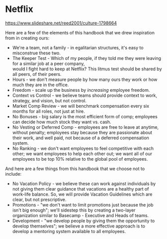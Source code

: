 Netflix
=======

https://www.slideshare.net/reed2001/culture-1798664

Here are a few of the elements of this handbook that we drew inspiration from in creating ours:
* We're a team, not a family - in egalitarian structures, it's easy to misconstrue these two.
* The Keeper Test - Which of my people, if they told me they were leaving for a similar job at a peer company,  
would I fight hard to keep at Netflix? This litmus test should be shared by all peers, of their peers.
* Hours - we don't measure people by how many ours they work or how much they are in the office.
* Freedom - scale up the business by _increasing_ employee freedom.
* Context vs Control - we believe teams should provide context to work, strategy, and vision, but not control.
* Market Comp Review - we will benchmark compensation every six months for all roles, not just at hire.
* No Bonuses - big salary is the most efficient form of comp; employees can decide how much stock they want vs. cash.
* No Vesting or Deferred Comp - employees are free to leave at anytime, without penalty; employees stay because
they are passionate about their work, and well paid, not because of a deferred compensation system.
* No Ranking - we don't want employees to feel competitive with each other; we want employees to help each other out;
we want all of our employees to be top 10% relative to the global pool of employees.

And here are a few things from this handbook that we choose not to include:
* No Vacation Policy - we believe these can work against individuals by not giving them clear guidance that vacations
are a healthy part of work-life balance. So, we will provide Vacation Guidelines which are clear, but not prescriptive.
* Promotions - "we don't want to limit promotions just because the job isn't big enough"; we'll sidestep this by 
creating a two-layer organization similar to Basecamp - Executive and Heads of teams.
* Development - "we develop people by giving them the opportunity to develop themselves"; we believe a more effective
approach is to develop a mentoring system available to all employees.